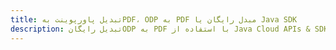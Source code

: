 ---title: تبدیل پاورپوینت بهPDF، ODP به PDF مبدل رایگان یا Java SDKdescription: تبدیل رایگانODP به PDF با استفاده از Java Cloud APIs & SDK. همچنین اسناد Microsoft PowerPoint را در Cloud ایجاد، ویرایش و رندر کنید.---